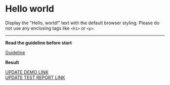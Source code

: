 # Hello world

Display the "Hello, world!" text with the default browser styling. Please do not
use any enclosing tags like `<h1>` or `<p>`.
___

**Read the guideline before start**

[Guideline](https://mate-academy.github.io/layout_task-guideline/)

**Result**

[UPDATE DEMO LINK](https://mikleschenko.github.io/layout_hello-world/) <br>
[UPDATE TEST REPORT LINK](https://mikleschenko.github.io/layout_hello-world/report/html_report/)

